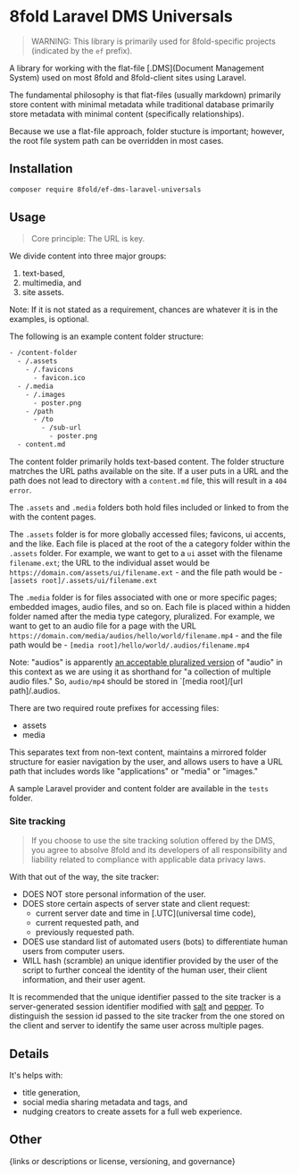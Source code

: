# 8fold Laravel DMS Universals

> WARNING: This library is primarily used for 8fold-specific projects (indicated by the `ef` prefix).

A library for working with the flat-file [.DMS](Document Management System) used on most 8fold and 8fold-client sites using Laravel.

The fundamental philosophy is that flat-files (usually markdown) primarily store content with minimal metadata while traditional database primarily store metadata with minimal content (specifically relationships).

Because we use a flat-file approach, folder stucture is important; however, the root file system path can be overridden in most cases.

## Installation

```bash
composer require 8fold/ef-dms-laravel-universals
```

## Usage

> Core principle: The URL is key.

We divide content into three major groups:

1. text-based,
2. multimedia, and
3. site assets.

Note: If it is not stated as a requirement, chances are whatever it is in the examples, is optional.

The following is an example content folder structure:

```bash
- /content-folder
  - /.assets
    - /.favicons
      - favicon.ico
  - /.media
  	- /.images
      - poster.png
    - /path
      - /to
        - /sub-url
          - poster.png
  - content.md
```

The content folder primarily holds text-based content. The folder structure matrches the URL paths available on the site. If a user puts in a URL and the path does not lead to directory with a `content.md` file, this will result in a `404 error`.

The `.assets` and `.media` folders both hold files included or linked to from the with the content pages.

The `.assets` folder is for more globally accessed files; favicons, ui accents, and the like. Each file is placed at the root of the a category folder within the `.assets` folder. For example, we want to get to a `ui` asset with the filename `filename.ext`; the URL to the individual asset would be `https://domain.com/assets/ui/filename.ext` - and the file path would be - `[assets root]/.assets/ui/filename.ext`

The `.media` folder is for files associated with one or more specific pages; embedded images, audio files, and so on. Each file is placed within a hidden folder named after the media type category, pluralized. For example, we want to get to an audio file for a page with the URL `https://domain.com/media/audios/hello/world/filename.mp4` - and the file path would be - `[media root]/hello/world/.audios/filename.mp4`

Note: "audios" is apparently [an acceptable pluralized version](https://www.wordhippo.com/what-is/the-plural-of/audio.html) of "audio" in this context as we are using it as shorthand for "a collection of multiple audio files." So, `audio/mp4` should be stored in `[media root]/[url path]/.audios.

There are two required route prefixes for accessing files:

- assets
- media

This separates text from non-text content, maintains a mirrored folder structure for easier navigation by the user, and allows users to have a URL path that includes words like "applications" or "media" or "images."

A sample Laravel provider and content folder are available in the `tests` folder.

### Site tracking

> If you choose to use the site tracking solution offered by the DMS, you agree to absolve 8fold and its developers of all responsibility and liability related to compliance with applicable data privacy laws.

With that out of the way, the site tracker:

- DOES NOT store personal information of the user.
- DOES store certain aspects of server state and client request:
	- current server date and time in [.UTC](universal time code),
	- current requested path, and
	- previously requested path.
- DOES use standard list of automated users (bots) to differentiate human users from computer users.
- WILL hash (scramble) an unique identifier provided by the user of the script to further conceal the identity of the human user, their client information, and their user agent.

It is recommended that the unique identifier passed to the site tracker is a server-generated session identifier modified with [salt](https://en.wikipedia.org/wiki/Salt_(cryptography)) and [pepper](https://en.wikipedia.org/wiki/Pepper_(cryptography)). To distinguish the session id passed to the site tracker from the one stored on the client and server to identify the same user across multiple pages.

## Details

It's helps with:

- title generation,
- social media sharing metadata and tags, and
- nudging creators to create assets for a full web experience.

## Other

{links or descriptions or license, versioning, and governance}
